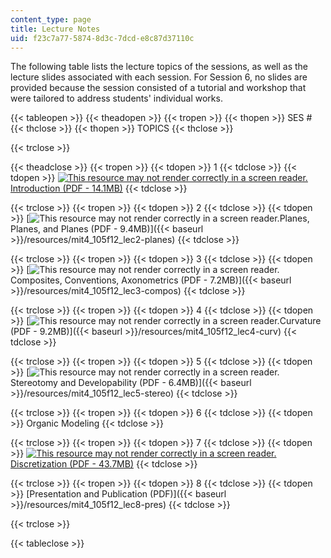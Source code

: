 ```yaml
---
content_type: page
title: Lecture Notes
uid: f23c7a77-5874-8d3c-7dcd-e8c87d37110c
---
```


The following table lists the lecture topics of the sessions, as well as the lecture slides associated with each session. For Session 6, no slides are provided because the session consisted of a tutorial and workshop that were tailored to address students' individual works.

{{< tableopen >}}
{{< theadopen >}}
{{< tropen >}}
{{< thopen >}}
SES #
{{< thclose >}}
{{< thopen >}}
TOPICS
{{< thclose >}}

{{< trclose >}}

{{< theadclose >}}
{{< tropen >}}
{{< tdopen >}}
1
{{< tdclose >}}
{{< tdopen >}}
[![This resource may not render correctly in a screen reader.](/images/inacessible.gif)Introduction (PDF - 14.1MB)](/ans7870/4/4.105/f12/MIT4_105F12_lec1-intro.pdf)
{{< tdclose >}}

{{< trclose >}}
{{< tropen >}}
{{< tdopen >}}
2
{{< tdclose >}}
{{< tdopen >}}
[![This resource may not render correctly in a screen reader.](/images/inacessible.gif)Planes, Planes, and Planes (PDF - 9.4MB)]({{< baseurl >}}/resources/mit4_105f12_lec2-planes)
{{< tdclose >}}

{{< trclose >}}
{{< tropen >}}
{{< tdopen >}}
3
{{< tdclose >}}
{{< tdopen >}}
[![This resource may not render correctly in a screen reader.](/images/inacessible.gif)Composites, Conventions, Axonometrics (PDF - 7.2MB)]({{< baseurl >}}/resources/mit4_105f12_lec3-compos)
{{< tdclose >}}

{{< trclose >}}
{{< tropen >}}
{{< tdopen >}}
4
{{< tdclose >}}
{{< tdopen >}}
[![This resource may not render correctly in a screen reader.](/images/inacessible.gif)Curvature (PDF - 9.2MB)]({{< baseurl >}}/resources/mit4_105f12_lec4-curv)
{{< tdclose >}}

{{< trclose >}}
{{< tropen >}}
{{< tdopen >}}
5
{{< tdclose >}}
{{< tdopen >}}
[![This resource may not render correctly in a screen reader.](/images/inacessible.gif)Stereotomy and Developability (PDF - 6.4MB)]({{< baseurl >}}/resources/mit4_105f12_lec5-stereo)
{{< tdclose >}}

{{< trclose >}}
{{< tropen >}}
{{< tdopen >}}
6
{{< tdclose >}}
{{< tdopen >}}
Organic Modeling
{{< tdclose >}}

{{< trclose >}}
{{< tropen >}}
{{< tdopen >}}
7
{{< tdclose >}}
{{< tdopen >}}
[![This resource may not render correctly in a screen reader.](/images/inacessible.gif)Discretization (PDF - 43.7MB)](/ans7870/4/4.105/f12/MIT4_105F12_lec7-discret.pdf)
{{< tdclose >}}

{{< trclose >}}
{{< tropen >}}
{{< tdopen >}}
8
{{< tdclose >}}
{{< tdopen >}}
[Presentation and Publication (PDF)]({{< baseurl >}}/resources/mit4_105f12_lec8-pres)
{{< tdclose >}}

{{< trclose >}}

{{< tableclose >}}